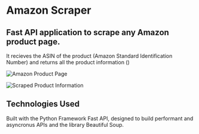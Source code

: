 # Amazon Scraper

## Fast API application to scrape any Amazon product page.

It recieves the ASIN of the product (Amazon Standard Identification Number) and returns all the product information ()

![Amazon Product Page](https://github.com/adriablancafort/fastapi-amazon-scraper/assets/76774853/d32689bf-f6e6-4e94-8107-6cfe0c15a86c)

![Scraped Product Information](https://github.com/adriablancafort/fastapi-amazon-scraper/assets/76774853/78a2e4b8-9dba-4bff-ba44-e7dead1fd78d)

## Technologies Used

Built with the Python Framework Fast API, designed to build performant and asyncronus APIs and the library Beautiful Soup.
